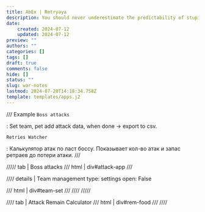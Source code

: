 ```yaml
---
title: AbEx | Retryaya
description: You should never underestimate the predictability of stupidity
date:
    created: 2024-07-12
    updated: 2024-07-12
preview: ""
authors: ""
categories: []
tags: []
draft: true
comments: false
hide: []
status: ""
slug: war-notes
lastmod: 2024-07-20T14:18:34.758Z
template: templates/apps.j2
---
```



/// Example
`Boss attacks`

:   Set team, pet add attack data, when done -> export to csv.

`Retries Watcher`

:   Калькулятор атак по ласт боссу.
    Показывает кол-во атак и запас ретраев до потери атаки.
///

///// tab | Boss attacks
/// html | div#attack-app
///

//// details | Team management
    type: settings
    open: False

/// html | div#team-set
///
////
/////

//// tab | Attack Remain Calculator
/// html | div#rem-food
///
////
